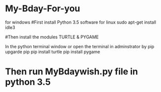 # My-Bday-For-you


for windows
#First install Python 3.5 software
for linux
sudo apt-get install idle3

#Then install the modules TURTLE & PYGAME

In the python terminal window or open the terminal in adminstrator
by pip upgarde pip
   pip install turtle
   pip install pygame
   
# Then run MyBdaywish.py file in python 3.5 
   
